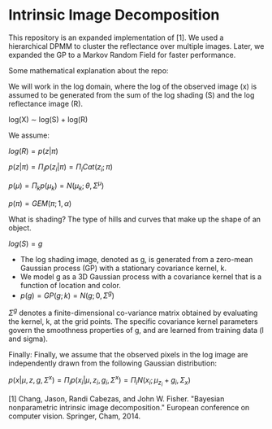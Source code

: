 # Intrinsic Image Decomposition 

This repository is an expanded implementation of [1]. We used a hierarchical DPMM to cluster the reflectance over multiple images. Later, we expanded the GP to a Markov Random Field for faster performance.

Some mathematical explanation about the repo:

We will work in the log domain, where the log of the observed image (x) is assumed to be generated from the sum of the log shading (S) and the log reflectance image (R).

log(X) ∼ log(S) + log(R)

We assume:

$log(R) = p(z|\pi)$

$p(z|\pi) = \Pi_{i} p(z_{i}|\pi) = \Pi_{i} Cat(z_{i};\pi)$ 

$p(\mu) = \Pi_{k} p(\mu_{k}) = N(\mu_{k};\theta,\Sigma^{\mu})$ 

$p(\pi) = GEM(\pi; 1, \alpha)$

What is shading?
The type of hills and curves that make up the shape of an object.

$log(S) = g$ 

- The log shading image, denoted as g, is generated from a zero-mean Gaussian process (GP) with a stationary covariance kernel, k.
- We model g as a 3D Gaussian process with a covariance kernel that is a function of location and color. 
- $p(g) = GP(g ; k) = N(g ; 0, \Sigma ^{g})$ 

$\Sigma ^{g}$ denotes a finite-dimensional co-variance matrix obtained by evaluating the kernel, k, at the grid points. 
The specific covariance kernel parameters govern the smoothness properties of g, and are learned from training data (l and sigma).

Finally:
Finally, we assume that the observed pixels in the log image are independently drawn from the following Gaussian distribution:

$p(x|\mu, z, g, \Sigma^{x}) = \Pi_{i} p(x_{i}|\mu, z_{i}, g_{i}, \Sigma^{x}) = \Pi_{i} N(x_{i} ; \mu_{z_{i}} + g_{i}, \Sigma_{x})$


[1] Chang, Jason, Randi Cabezas, and John W. Fisher. "Bayesian nonparametric intrinsic image decomposition." European conference on computer vision. Springer, Cham, 2014.‏
